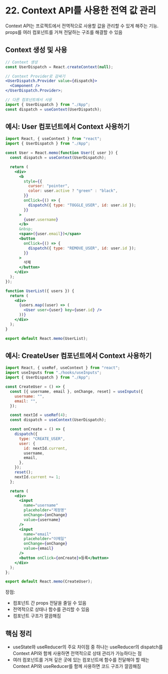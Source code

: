 # 22. Context API를 사용한 전역 값 관리

Context API는 프로젝트에서 전역적으로 사용할 값을 관리할 수 있게 해주는 기능. props를 여러 컴포넌트를 거쳐 전달하는 구조를 해결할 수 있음

## Context 생성 및 사용

```jsx
// Context 생성
const UserDispatch = React.createContext(null);

// Context Provider로 감싸기
<UserDispatch.Provider value={dispatch}>
  <Component />
</UserDispatch.Provider>;

// 다른 컴포넌트에서 사용
import { UserDispatch } from "./App";
const dispatch = useContext(UserDispatch);
```

## 예시: User 컴포넌트에서 Context 사용하기

```jsx
import React, { useContext } from "react";
import { UserDispatch } from "./App";

const User = React.memo(function User({ user }) {
  const dispatch = useContext(UserDispatch);

  return (
    <div>
      <b
        style={{
          cursor: "pointer",
          color: user.active ? "green" : "black",
        }}
        onClick={() => {
          dispatch({ type: "TOGGLE_USER", id: user.id });
        }}
      >
        {user.username}
      </b>
      &nbsp;
      <span>({user.email})</span>
      <button
        onClick={() => {
          dispatch({ type: "REMOVE_USER", id: user.id });
        }}
      >
        삭제
      </button>
    </div>
  );
});

function UserList({ users }) {
  return (
    <div>
      {users.map((user) => (
        <User user={user} key={user.id} />
      ))}
    </div>
  );
}

export default React.memo(UserList);
```

## 예시: CreateUser 컴포넌트에서 Context 사용하기

```jsx
import React, { useRef, useContext } from "react";
import useInputs from "./hooks/useInputs";
import { UserDispatch } from "./App";

const CreateUser = () => {
  const [{ username, email }, onChange, reset] = useInputs({
    username: "",
    email: "",
  });

  const nextId = useRef(4);
  const dispatch = useContext(UserDispatch);

  const onCreate = () => {
    dispatch({
      type: "CREATE_USER",
      user: {
        id: nextId.current,
        username,
        email,
      },
    });
    reset();
    nextId.current += 1;
  };

  return (
    <div>
      <input
        name="username"
        placeholder="계정명"
        onChange={onChange}
        value={username}
      />
      <input
        name="email"
        placeholder="이메일"
        onChange={onChange}
        value={email}
      />
      <button onClick={onCreate}>등록</button>
    </div>
  );
};

export default React.memo(CreateUser);
```

장점:

- 컴포넌트 간 props 전달을 줄일 수 있음
- 전역적으로 상태나 함수를 관리할 수 있음
- 컴포넌트 구조가 깔끔해짐

## 핵심 정리

- useState와 useReducer의 주요 차이점 중 하나는 useReducer의 dispatch를 Context API와 함께 사용하면 전역적으로 상태 관리가 가능하다는 점
- 여러 컴포넌트를 거쳐 깊은 곳에 있는 컴포넌트에 함수를 전달해야 할 때는 Context API와 useReducer를 함께 사용하면 코드 구조가 깔끔해짐
